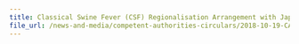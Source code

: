 ```yaml
---
title: Classical Swine Fever (CSF) Regionalisation Arrangement with Japan 
file_url: /news-and-media/competent-authorities-circulars/2018-10-19-CA.pdf
---
```


